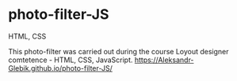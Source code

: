 # photo-filter-JS

HTML, CSS

This photo-filter was carried out during the course Loyout designer comtetence - HTML, CSS, JavaScript.
https://Aleksandr-Glebik.github.io/photo-filter-JS/
